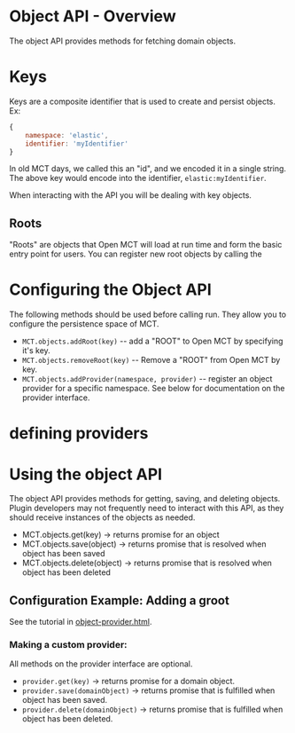 # Object API - Overview

The object API provides methods for fetching domain objects.

# Keys
Keys are a composite identifier that is used to create and persist objects.  Ex:
```javascript
{
    namespace: 'elastic',
    identifier: 'myIdentifier'
}
```

In old MCT days, we called this an "id", and we encoded it in a single string.  
The above key would encode into the identifier, `elastic:myIdentifier`.

When interacting with the API you will be dealing with key objects.

## Roots

"Roots" are objects that Open MCT will load at run time and form the basic entry point for users.  You can register new root objects by calling the 

# Configuring the Object API

The following methods should be used before calling run.  They allow you to 
configure the persistence space of MCT.

* `MCT.objects.addRoot(key)` -- add a "ROOT" to Open MCT by specifying it's key.
* `MCT.objects.removeRoot(key)` -- Remove a "ROOT" from Open MCT by key.
* `MCT.objects.addProvider(namespace, provider)` -- register an object provider for a specific namespace.  See below for documentation on the provider interface.

# defining providers

# Using the object API

The object API provides methods for getting, saving, and deleting objects.  Plugin developers may not frequently need to interact with this API, as they should receive instances of the objects as needed.

* MCT.objects.get(key) -> returns promise for an object
* MCT.objects.save(object) -> returns promise that is resolved when object has been saved
* MCT.objects.delete(object) -> returns promise that is resolved when object has been deleted

## Configuration Example: Adding a groot

See the tutorial in [object-provider.html](object-provider.html).

### Making a custom provider:

All methods on the provider interface are optional. 

* `provider.get(key)` -> returns promise for a domain object.
* `provider.save(domainObject)` -> returns promise that is fulfilled when object has been saved.
* `provider.delete(domainObject)` -> returns promise that is fulfilled when object has been deleted.


